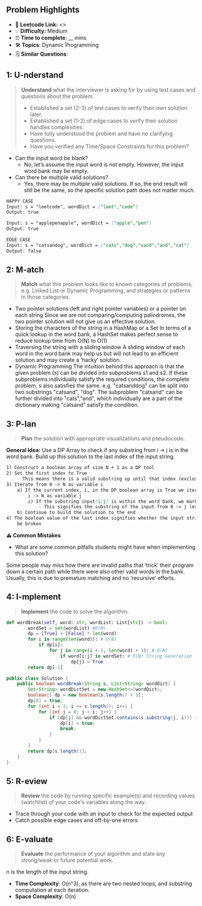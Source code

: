 ## Problem Highlights

* 🔗 **Leetcode Link:** <>
* 💡 **Difficulty:** Medium
* ⏰ **Time to complete**: __ mins
* 🛠️ **Topics**: Dynamic Programming
* 🗒️ **Similar Questions**: []()
    
## 1: U-nderstand
 
> **Understand** what the interviewer is asking for by using test cases and questions about the problem.
> 
> - Established a set (2-3) of test cases to verify their own solution later.
> - Established a set (1-2) of edge cases to verify their solution handles complexities.
> - Have fully understood the problem and have no clarifying questions.
> - Have you verified any Time/Space Constraints for this problem?

- Can the input word be blank?
  - No, let’s assume the input word is not empty. However, the input word bank may be empty.
- Can there be multiple valid solutions?
  - Yes, there may be multiple valid solutions. If so, the end result will still be the same, so the specific solution path does not matter much.
   
```markdown
HAPPY CASE
Input: s = "leetcode", wordDict = ["leet","code"]
Output: true

Input: s = "applepenapple", wordDict = ["apple","pen"]
Output: true

EDGE CASE
Input: s = "catsandog", wordDict = ["cats","dog","sand","and","cat"]
Output: false
```   
    
## 2: M-atch

<!-- See https://docs.google.com/document/d/1hYT1hoOJ6pFIt8A5q-PIZmYP7pB4WqlzyUJgFx9x2mY/edit#heading=h.ya2de4n4zsds for list of algorithms based on question type-->

> **Match** what this problem looks like to known categories of problems, e.g. Linked List or Dynamic Programming, and strategies or patterns in those categories.

- Two pointer solutions (left and right pointer variables) or a pointer on each string
Since we are not comparing/computing palindromes, the two pointer solution will not give us an effective solution.
- Storing the characters of the string in a HashMap or a Set
In terms of a quick lookup in the word bank, a HashSet makes perfect sense to reduce lookup time from O(N) to O(1)
- Traversing the string with a sliding window
A sliding window of each word in the word bank may help us but will not lead to an efficient solution and may create a ‘hacky’ solution.
- Dynamic Programming
The intuition behind this approach is that the given problem (s) can be divided into subproblems s1 and s2. If these subproblems individually satisfy the required conditions, the complete problem, s also satisfies the same. e.g. "catsanddog" can be split into two substrings "catsand", "dog". The subproblem "catsand" can be further divided into "cats","and", which individually are a part of the dictionary making "catsand" satisfy the condition. 

## 3: P-lan

> **Plan** the solution with appropriate visualizations and pseudocode.

**General Idea:** Use a DP Array to check if any substring from i -> j is in the word bank. Build up this solution to the last index of the input string.

```markdown
1) Construct a boolean array of size N + 1 as a DP tool
2) Set the first index to True
    - This means there is a valid substring up until that index (exclusive)
3) Iterate from 0 -> N as variable i
    a) If the current index, i, in the DP boolean array is True we iterate from 
        i -> N as variable j
        i) If the substring input[i:j] is within the word bank, we mark DP[j] as true
            - This signifies the substring of the input from 0 -> j (exlusive) is valid
    b) Continue to build the solution to the end
4) The boolean value of the last index signifies whether the input string can 
    be broken

```

**⚠️ Common Mistakes**

* What are some common pitfalls students might have when implementing this solution?

Some people may miss how there are invalid paths that ‘trick’ their program down a certain path while there were also other valid words in the bank. Usually, this is due to premature matching and no ‘recursive’ efforts.


## 4: I-mplement

> **Implement** the code to solve the algorithm.

```python
def wordBreak(self, word: str, wordList: List[str]) -> bool:
        wordSet = set(wordList) #O(M)
        dp = [True] + [False] * len(word)
        for i in range(len(word)): # O(N)
            if dp[i]:
                for j in range(i + 1, len(word) + 1): # O(N)
                    if word[i:j] in wordSet: # O(N) String Generation
                        dp[j] = True     
        return dp[-1]
```
```java
public class Solution {
    public boolean wordBreak(String s, List<String> wordDict) {
        Set<String> wordDictSet = new HashSet<>(wordDict);
        boolean[] dp = new boolean[s.length() + 1];
        dp[0] = true;
        for (int i = 1; i <= s.length(); i++) {
            for (int j = 0; j < i; j++) {
                if (dp[j] && wordDictSet.contains(s.substring(j, i))) {
                    dp[i] = true;
                    break;
                }
            }
        }
        return dp[s.length()];
    }
}
```
    
## 5: R-eview

> **Review** the code by running specific example(s) and recording values (watchlist) of your code's variables along the way.

- Trace through your code with an input to check for the expected output
- Catch possible edge cases and off-by-one errors

## 6: E-valuate

> **Evaluate** the performance of your algorithm and state any strong/weak or future potential work.

n is the length of the input string.

* **Time Complexity**: O(n^3), as there are two nested loops, and substring computation at each iteration.
* **Space Complexity**: O(n)